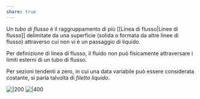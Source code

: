 ```yaml
---
share: true
---
```

Un *tubo di flusso* è il raggruppamento di più [[Linea di flusso|Linee di flusso]] delimitate da una superficie (solida o formata da altre linee di flusso) attraverso cui non vi è un passaggio di liquido.

Per definizione di linea di flusso, il fluido non può fisicamente attraversare i limiti esterni di un tubo di flusso.

Per sezioni tendenti a zero, in cui una data variabile può essere considerata costante, si parla talvolta di *filetto liquido*.

![|200](536ca39719ba70c3b634af88b3b9ddd9_MD5%201.png) ![|400](ef511eb0d225094019df86cdce054c68_MD5%201.png)

